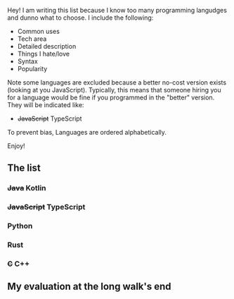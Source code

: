 Hey! I am writing this list because I know too many programming langudges and dunno what to choose. I include the following:

- Common uses
- Tech area
- Detailed description
- Things I hate/love
- Syntax
- Popularity

Note some languages are excluded because a better no-cost version exists (looking at you JavaScript). Typically, this means that someone hiring you for a language would be fine if you programmed in the "better" version. They will be indicated like:
- ~~JavaScript~~ TypeScript

To prevent bias, Languages are ordered alphabetically.

Enjoy! 

## The list

### ~~Java~~ Kotlin

### ~~JavaScript~~ TypeScript

### Python

### Rust

### ~~C~~ C++

## My evaluation at the long walk's end